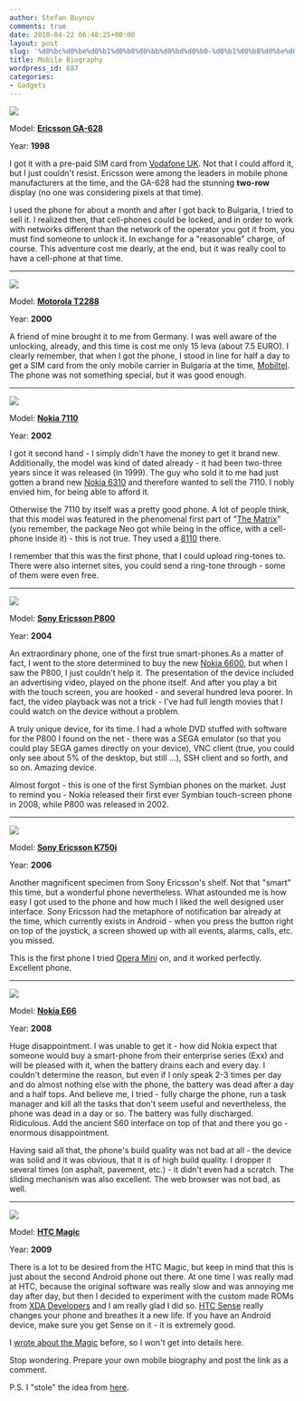 ```yaml
---
author: Stefan Buynov
comments: true
date: 2010-04-22 06:48:25+00:00
layout: post
slug: '%d0%bc%d0%be%d0%b1%d0%b8%d0%bb%d0%bd%d0%b0-%d0%b1%d0%b8%d0%be%d0%b3%d1%80%d0%b0%d1%84%d0%b8%d1%8f'
title: Mobile Biography
wordpress_id: 687
categories:
- Gadgets
---
```


[![](/images/2010/04/01_Ericsson_GA628.gif)](/images/2010/04/01_Ericsson_GA628.gif)

Model: **[Ericsson GA-628](http://www.gsmarena.com/ericsson_ga_628-105.php)**

Year: **1998**

I got it with a pre-paid SIM card from [Vodafone UK](http://online.vodafone.co.uk/). Not that I could afford it, but I just couldn't resist. Ericsson were among the leaders in mobile phone manufacturers at the time, and the GA-628 had the stunning **two-row** display (no one was considering pixels at that time).

I used the phone for about a month and after I got back to Bulgaria, I tried to sell it. I realized then, that cell-phones could be locked, and in order to work with networks different than the network of the operator you got it from, you must find someone to unlock it. In exchange for a "reasonable" charge, of course. This adventure cost me dearly, at the end, but it was really cool to have a cell-phone at that time.


** **


[![](/images/2010/04/02_Motorola_T2288.gif)](/images/2010/04/02_Motorola_T2288.gif)

Model: **[Motorola T2288](http://www.gsmarena.com/motorola_talkabout_t2288-82.php)**

Year: **2000**

A friend of mine brought it to me from Germany. I was well aware of the unlocking, already, and this time is cost me only 15 leva (about 7.5 EURO). I clearly remember, that when I got the phone, I stood in line for half a day to get a SIM card from the only mobile carrier in Bulgaria at the time, [Mobiltel](http://mtel.net). The phone was not something special, but it was good enough.


** **


[![](/images/2010/04/03_Nokia_7110.jpg)](/images/2010/04/03_Nokia_7110.jpg)

Model: **[Nokia 7110](http://www.gsmarena.com/nokia_7110-15.php)**

Year: **2002**

I got it second hand - I simply didn't have the money to get it brand new. Additionally, the model was kind of dated already - it had been two-three years since it was released (in 1999). The guy who sold it to me had just gotten a brand new [Nokia  6310](http://www.gsmarena.com/nokia_6310-240.php) and therefore wanted to sell the 7110. I nobly envied him, for being able to afford it.

Otherwise the 7110 by itself was a pretty good phone. A lot of people think, that this model was featured in the phenomenal first part of "[The Matrix](http://www.imdb.com/title/tt0133093/)" (you remember, the package Neo got while being in the office, with a cell-phone inside it) - this is not true. They used a [8110](http://www.gsmarena.com/nokia_8110-11.php) there.

I remember that this was the first phone, that I could upload ring-tones to. There were also internet sites, you could send a ring-tone through - some of them were even free.


** **


[![](/images/2010/04/04_SonyEricsson_P800.jpg)](/images/2010/04/04_SonyEricsson_P800.jpg)

Model: **[Sony Ericsson P800](http://www.gsmarena.com/sony_ericsson_p800-326.php)**

Year: **2004**

An extraordinary phone, one of the first true smart-phones.As a matter of fact, I went to the store determined to buy the new [Nokia  6600](http://www.gsmarena.com/nokia_6600-454.php), but when I saw the P800, I just couldn't help it. The presentation of the device included an advertising video, played on the phone itself. And after you play a bit with the touch screen, you are hooked - and several hundred leva poorer. In fact, the video playback was not a trick - I've had full length movies that I could watch on the device without a problem.

A truly unique device, for its time. I had a whole DVD stuffed with software for the P800 I found on the net - there was a SEGA emulator (so that you could play SEGA games directly on your device), VNC client (true, you could only see about 5% of the desktop, but still ...), SSH client and so forth, and so on. Amazing device.

Almost forgot - this is one of the first Symbian phones on the market. Just to remind you - Nokia released their first ever Symbian touch-screen phone in 2008, while P800 was released in 2002.


** **


[![](/images/2010/04/05_SonyEricsson_K750i.jpg)](/images/2010/04/05_SonyEricsson_K750i.jpg)

Model: **[Sony Ericsson K750i](http://www.gsmarena.com/sony_ericsson_k750-1090.php)**

Year: **2006**

Another magnificent specimen from Sony Ericsson's shelf. Not that "smart" this time, but a wonderful phone nevertheless. What astounded me is how easy I got used to the phone and how much I liked the well designed user interface. Sony Ericsson had the metaphore of notification bar already at the time, which currently exists in Android - when you press the button right on top of the joystick, a screen showed up with all events, alarms, calls, etc. you missed.

This is the first phone I tried [Opera Mini](http://www.opera.com/mobile/) on, and it worked perfectly. Excellent phone.


** **


[![](/images/2010/04/06_Nokia_E66.jpg)](/images/2010/04/06_Nokia_E66.jpg)

Model: **[Nokia E66](http://www.gsmarena.com/nokia_e66-2426.php)**

Year: **2008**

Huge disappointment. I was unable to get it - how did Nokia expect that someone would buy a smart-phone from their enterprise series (Exx) and will be pleased with it, when the battery drains each and every day. I couldn't determine the reason, but even if I only speak 2-3 times per day and do almost nothing else with the phone, the battery was dead after a day and a half tops. And believe me, I tried - fully charge the phone, run a task manager and kill all the tasks that don't seem useful and nevertheless, the phone was dead in a day or so. The battery was fully discharged. Ridiculous. Add the ancient S60 interface on top of that and there you go - enormous disappointment.

Having said all that, the phone's build quality was not bad at all - the device was solid and it was obvious, that it is of high build quality. I dropper it several times (on asphalt, pavement, etc.) - it didn't even had a scratch. The sliding mechanism was also excellent. The web browser was not bad, as well.


** **


[![](/images/2010/04/07_HTC_Magic.jpg)](/images/2010/04/07_HTC_Magic.jpg)

Model: **[HTC  Magic](http://www.gsmarena.com/htc_magic-2714.php)**

Year: **2009**

There is a lot to be desired from the HTC Magic, but keep in mind that this is just about the second Android phone out there. At one time I was really mad at HTC, because the original software was really slow and was annoying me day after day, but then I decided to experiment with the custom made ROMs from [XDA  Developers](http://forum.xda-developers.com/forumdisplay.php?f=493) and I am really glad I did so. [HTC Sense](http://en.wikipedia.org/wiki/HTC_Sense) really changes your phone and breathes it a new life. If you have an Android device, make sure you get Sense on it - it is extremely good.

I [wrote about the Magic](/2009/09/24/440) before, so I won't get into details here.


Stop wondering. Prepare your own mobile biography and post the link as a comment.


P.S. I "stole" the idea from [here](http://www.paxmodept.com/telesto/blogitem.htm?id=809).
